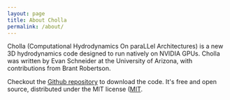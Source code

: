 ```yaml
---
layout: page
title: About Cholla 
permalink: /about/
---
```


Cholla (Computational Hydrodynamics On paraLLel Architectures) is a new 3D hydrodynamics code designed to run natively on NVIDIA GPUs. Cholla was written by Evan Schneider at the University of Arizona, with contributions from Brant Robertson.

Checkout the [Github repository](https://github.com/cholla-hydro/cholla) to download the code.
It's free and open source, distributed under the MIT license ([MIT]((https://github.com/cholla-hydro/cholla/blob/master/LICENSE.txt)).

